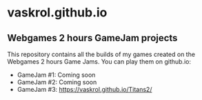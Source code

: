 # vaskrol.github.io

## Webgames 2 hours GameJam projects

This repository contains all the builds of my games created on the Webgames 2 hours Game Jams. You can play them on github.io:

- GameJam #1:   Coming soon
- GameJam #2:   Coming soon
- GameJam #3:   https://vaskrol.github.io/Titans2/
